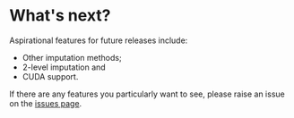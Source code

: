 # What's next?

Aspirational features for future releases include:
* Other imputation methods;
* 2-level imputation and
* CUDA support.

If there are any features you particularly want to see, please raise an issue on the [issues page](https://github.com/tom-metherell/Mice.jl/issues).